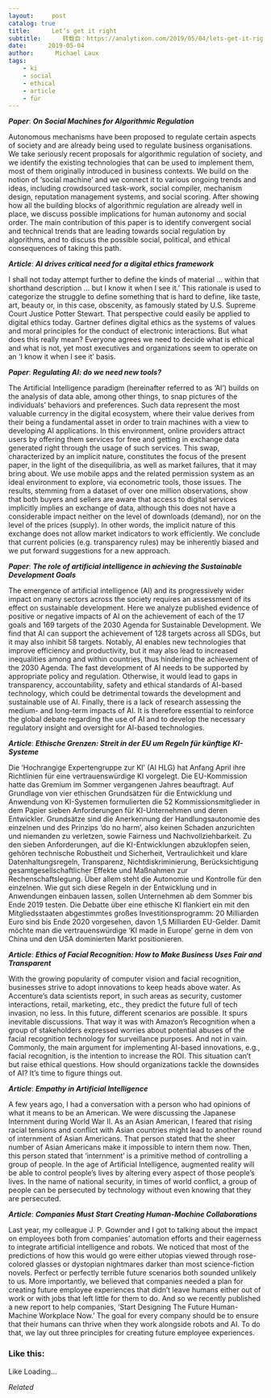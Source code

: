 ```yaml
---
layout:     post
catalog: true
title:      Let’s get it right
subtitle:      转载自：https://analytixon.com/2019/05/04/lets-get-it-right-31/
date:      2019-05-04
author:      Michael Laux
tags:
    - ki
    - social
    - ethical
    - article
    - für
---
```


***Paper***: ***On Social Machines for Algorithmic Regulation***

Autonomous mechanisms have been proposed to regulate certain aspects of society and are already being used to regulate business organisations. We take seriously recent proposals for algorithmic regulation of society, and we identify the existing technologies that can be used to implement them, most of them originally introduced in business contexts. We build on the notion of ‘social machine’ and we connect it to various ongoing trends and ideas, including crowdsourced task-work, social compiler, mechanism design, reputation management systems, and social scoring. After showing how all the building blocks of algorithmic regulation are already well in place, we discuss possible implications for human autonomy and social order. The main contribution of this paper is to identify convergent social and technical trends that are leading towards social regulation by algorithms, and to discuss the possible social, political, and ethical consequences of taking this path.

***Article***: ***AI drives critical need for a digital ethics framework***

I shall not today attempt further to define the kinds of material … within that shorthand description … but I know it when I see it.’ This rationale is used to categorize the struggle to define something that is hard to define, like taste, art, beauty or, in this case, obscenity, as famously stated by U.S. Supreme Court Justice Potter Stewart. That perspective could easily be applied to digital ethics today. Gartner defines digital ethics as the systems of values and moral principles for the conduct of electronic interactions. But what does this really mean? Everyone agrees we need to decide what is ethical and what is not, yet most executives and organizations seem to operate on an ‘I know it when I see it’ basis.

***Paper***: ***Regulating AI: do we need new tools?***

The Artificial Intelligence paradigm (hereinafter referred to as ‘AI’) builds on the analysis of data able, among other things, to snap pictures of the individuals’ behaviors and preferences. Such data represent the most valuable currency in the digital ecosystem, where their value derives from their being a fundamental asset in order to train machines with a view to developing AI applications. In this environment, online providers attract users by offering them services for free and getting in exchange data generated right through the usage of such services. This swap, characterized by an implicit nature, constitutes the focus of the present paper, in the light of the disequilibria, as well as market failures, that it may bring about. We use mobile apps and the related permission system as an ideal environment to explore, via econometric tools, those issues. The results, stemming from a dataset of over one million observations, show that both buyers and sellers are aware that access to digital services implicitly implies an exchange of data, although this does not have a considerable impact neither on the level of downloads (demand), nor on the level of the prices (supply). In other words, the implicit nature of this exchange does not allow market indicators to work efficiently. We conclude that current policies (e.g. transparency rules) may be inherently biased and we put forward suggestions for a new approach.

***Paper***: ***The role of artificial intelligence in achieving the Sustainable Development Goals***

The emergence of artificial intelligence (AI) and its progressively wider impact on many sectors across the society requires an assessment of its effect on sustainable development. Here we analyze published evidence of positive or negative impacts of AI on the achievement of each of the 17 goals and 169 targets of the 2030 Agenda for Sustainable Development. We find that AI can support the achievement of 128 targets across all SDGs, but it may also inhibit 58 targets. Notably, AI enables new technologies that improve efficiency and productivity, but it may also lead to increased inequalities among and within countries, thus hindering the achievement of the 2030 Agenda. The fast development of AI needs to be supported by appropriate policy and regulation. Otherwise, it would lead to gaps in transparency, accountability, safety and ethical standards of AI-based technology, which could be detrimental towards the development and sustainable use of AI. Finally, there is a lack of research assessing the medium- and long-term impacts of AI. It is therefore essential to reinforce the global debate regarding the use of AI and to develop the necessary regulatory insight and oversight for AI-based technologies.

***Article***: ***Ethische Grenzen: Streit in der EU um Regeln für künftige KI-Systeme***

Die ‘Hochrangige Expertengruppe zur KI’ (AI HLG) hat Anfang April ihre Richtlinien für eine vertrauenswürdige KI vorgelegt. Die EU-Kommission hatte das Gremium im Sommer vergangenen Jahres beauftragt. Auf Grundlage von vier ethischen Grundsätzen für die Entwicklung und Anwendung von KI-Systemen formulierten die 52 Kommissionsmitglieder in dem Papier sieben Anforderungen für KI-Unternehmen und deren Entwickler. Grundsätze sind die Anerkennung der Handlungsautonomie des einzelnen und des Prinzips ‘do no harm’, also keinen Schaden anzurichten und niemanden zu verletzen, sowie Fairness und Nachvollziehbarkeit. Zu den sieben Anforderungen, auf die KI-Entwicklungen abzuklopfen seien, gehören technische Robustheit und Sicherheit, Vertraulichkeit und klare Datenhaltungsregeln, Transparenz, Nichtdiskriminierung, Berücksichtigung gesamtgesellschaftlicher Effekte und Maßnahmen zur Rechenschaftslegung. Über allem steht die Autonomie und Kontrolle für den einzelnen. Wie gut sich diese Regeln in der Entwicklung und in Anwendungen einbauen lassen, sollen Unternehmen ab dem Sommer bis Ende 2019 testen. Die Debatte über eine ethische KI flankiert ein mit den Mitgliedsstaaten abgestimmtes großes Investitionsprogramm: 20 Milliarden Euro sind bis Ende 2020 vorgesehen, davon 1,5 Milliarden EU-Gelder. Damit möchte man die vertrauenswürdige ‘KI made in Europe’ gerne in dem von China und den USA dominierten Markt positionieren.

***Article***: ***Ethics of Facial Recognition: How to Make Business Uses Fair and Transparent***

With the growing popularity of computer vision and facial recognition, businesses strive to adopt innovations to keep heads above water. As Accenture’s data scientists report, in such areas as security, customer interactions, retail, marketing, etc., they predict the future full of tech invasion, no less. In this future, different scenarios are possible. It spurs inevitable discussions. That way it was with Amazon’s Recognition when a group of stakeholders expressed worries about potential abuses of the facial recognition technology for surveillance purposes. And not in vain. Commonly, the main argument for implementing AI-based innovations, e.g., facial recognition, is the intention to increase the ROI. This situation can’t but raise ethical questions. How should organizations tackle the downsides of AI? It’s time to figure things out.

***Article***: ***Empathy in Artificial Intelligence***

A few years ago, I had a conversation with a person who had opinions of what it means to be an American. We were discussing the Japanese Internment during World War II. As an Asian American, I feared that rising racial tensions and conflict with Asian countries might lead to another round of internment of Asian Americans. That person stated that the sheer number of Asian Americans make it impossible to intern them now. Then, this person stated that ‘internment’ is a primitive method of controlling a group of people. In the age of Artificial Intelligence, augmented reality will be able to control people’s lives by altering every aspect of those people’s lives. In the name of national security, in times of world conflict, a group of people can be persecuted by technology without even knowing that they are persecuted.

***Article***: ***Companies Must Start Creating Human-Machine Collaborations***

Last year, my colleague J. P. Gownder and I got to talking about the impact on employees both from companies’ automation efforts and their eagerness to integrate artificial intelligence and robots. We noticed that most of the predictions of how this would go were either utopias viewed through rose-colored glasses or dystopian nightmares darker than most science-fiction novels. Perfect or perfectly terrible future scenarios both sounded unlikely to us. More importantly, we believed that companies needed a plan for creating future employee experiences that didn’t leave humans either out of work or with jobs that left little for them to do. And so we recently published a new report to help companies, ‘Start Designing The Future Human-Machine Workplace Now.’ The goal for every company should be to ensure that their humans can thrive when they work alongside robots and AI. To do that, we lay out three principles for creating future employee experiences.





### Like this:

Like Loading...


*Related*

